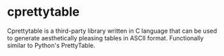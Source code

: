 # cprettytable
Cprettytable is a third-party library written in C language that can be used to generate aesthetically pleasing tables in ASCII format. Functionally similar to Python's PrettyTable.
